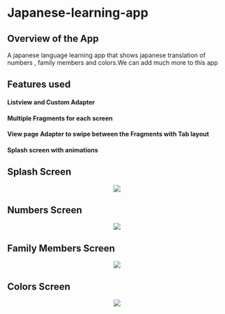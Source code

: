 # Japanese-learning-app

## Overview of the App
A japanese language learning app that shows japanese translation of numbers , family members and colors.We can add much more to this app

## Features used
#### Listview and Custom Adapter
#### Multiple Fragments for each screen 
#### View page Adapter to swipe between the Fragments with Tab layout 
#### Splash screen with animations 





## Splash Screen
<p align="center">
<img src= "https://lh3.googleusercontent.com/WJqQl2XVWl4nGO7yRQB3BZGEltf9OE-S2mXOPAF-kYvA8RMdVoXGNWBKJ16trzUN5m6uFEaB9X2xfF2bR8MazEusC1MRCW0MAVnxgyq_hDEKL_7qeA2eGvgLaQLoYC1rZnHiVmB2eQ=w2400" />
</p>

## Numbers Screen
<p align="center">  
<img src= "https://lh3.googleusercontent.com/rqGQ15j114E4YvBJQAl98n4Y5eHigAOHmjWaz4bZyMK8L_qLP2EirbHQfNQRPCWGvdyJWkbubwfyTL_O8qelphwRzdVR77XZ8K7vFYMFfq-QKkNEoTi1LhmtgDzDzAdHjgpw8_XGrA=w2400" />
</p>

## Family Members Screen
<p align="center">  
<img src= "https://lh3.googleusercontent.com/h4NpBZWDMkhByONRA4qDLVLnhLlokBsZABYGtfcfC8qv2Xg_2S9gAyTRsFLPALWdVHTjvhRGohHeYow0O7pkJLUDMLLqAP8h4yxBCeESh2dxAw5hYlDP9cKn9zYd8LfBW0zvm14vwA=w2400" />
</p>

## Colors Screen
<p align="center">  
<img src= "https://lh3.googleusercontent.com/x_yGr8lLUFKWs9Fh5Eo5Sa0ERtNkKvXhXKiqb6bcxt6gfDthu2Ufl29zutbr5DNdbNovckjygR7jUj8pARBl1fswcmBC0PiveJuXEQ8QQrglgyGCgFDnweuFTv_h2qRCOcD9hCgZhQ=w2400" />
</p>  
